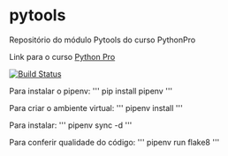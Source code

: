 # pytools
Repositório do módulo Pytools do curso PythonPro

Link para o curso [Python Pro](https://www.python.pro.br/)

[![Build Status](https://travis-ci.org/lumarodrigues/python-tools.svg?branch=master)](https://travis-ci.org/lumarodrigues/python-tools)

Para instalar o pipenv:
'''
pip install pipenv
'''

Para criar o ambiente virtual:
'''
pipenv install
'''

Para instalar:
'''
pipenv sync -d
'''

Para conferir qualidade do código:
'''
pipenv run flake8
'''
